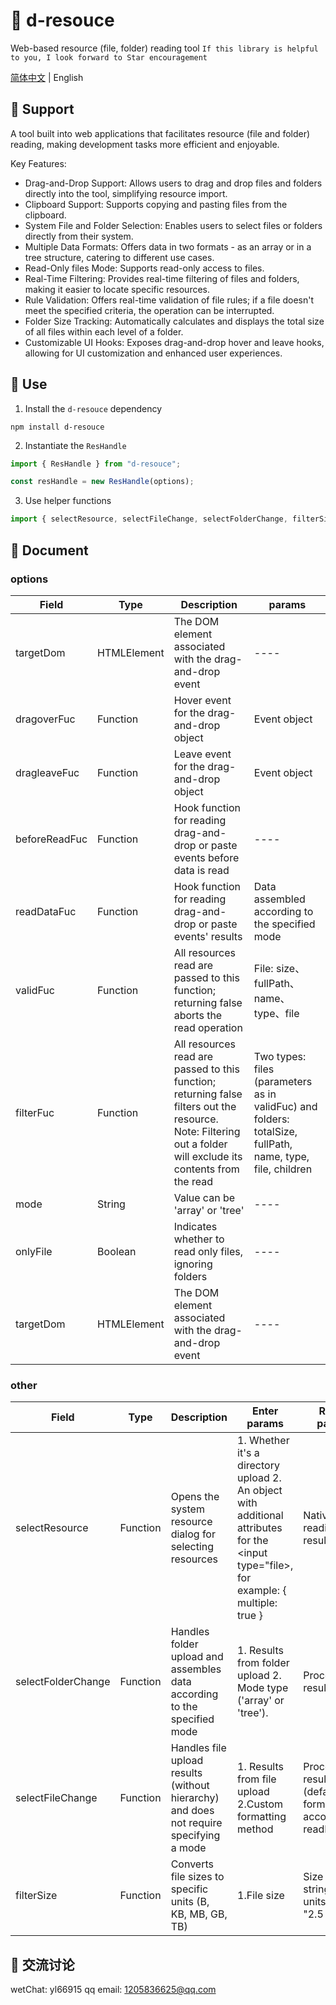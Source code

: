 # 🔦 d-resouce

Web-based resource (file, folder) reading tool `If this library is helpful to you, I look forward to Star encouragement`

[简体中文](README.zh-CN.md) | English

## 🎲 Support

A tool built into web applications that facilitates resource (file and folder) reading, making development tasks more efficient and enjoyable.

Key Features:

- Drag-and-Drop Support: Allows users to drag and drop files and folders directly into the tool, simplifying resource import.
- Clipboard Support: Supports copying and pasting files from the clipboard.
- System File and Folder Selection: Enables users to select files or folders directly from their system.
- Multiple Data Formats: Offers data in two formats - as an array or in a tree structure, catering to different use cases.
- Read-Only files Mode: Supports read-only access to files.
- Real-Time Filtering: Provides real-time filtering of files and folders, making it easier to locate specific resources.
- Rule Validation: Offers real-time validation of file rules; if a file doesn't meet the specified criteria, the operation can be interrupted.
- Folder Size Tracking: Automatically calculates and displays the total size of all files within each level of a folder.
- Customizable UI Hooks: Exposes drag-and-drop hover and leave hooks, allowing for UI customization and enhanced user experiences.

## 🛵 Use

1. Install the `d-resouce` dependency

```shell
npm install d-resouce
```

2. Instantiate the `ResHandle` 

```js
import { ResHandle } from "d-resouce";

const resHandle = new ResHandle(options);
```
3. Use helper functions

```js
import { selectResource, selectFileChange, selectFolderChange, filterSize } from "d-resouce"

```

## 📒 Document

### options

|  Field   | Type  | Description | params |
|  ----  | ----  | ---- | ---- |
| targetDom  | HTMLElement | The DOM element associated with the drag-and-drop event | ---- |
| dragoverFuc  | Function | Hover event for the drag-and-drop object | Event object |
| dragleaveFuc  | Function | Leave event for the drag-and-drop object | Event object |
| beforeReadFuc  | Function | Hook function for reading drag-and-drop or paste events before data is read | ---- |
| readDataFuc  | Function | Hook function for reading drag-and-drop or paste events' results | Data assembled according to the specified mode |
| validFuc  | Function | All resources read are passed to this function; returning false aborts the read operation | File: size、fullPath、name、type、file |
| filterFuc  | Function | All resources read are passed to this function; returning false filters out the resource. Note: Filtering out a folder will exclude its contents from the read | Two types: files (parameters as in validFuc) and folders: totalSize, fullPath, name, type, file, children |
| mode  | String | Value can be 'array' or 'tree' | ---- |
| onlyFile  | Boolean | Indicates whether to read only files, ignoring folders | ---- |
| targetDom  | HTMLElement | The DOM element associated with the drag-and-drop event | ---- |

### other
|  Field   | Type  | Description | Enter params | Return params |
|  ----  | ----  | ---- | ---- | ---- |
| selectResource  | Function | Opens the system resource dialog for selecting resources | 1. Whether it's a directory upload 2. An object with additional attributes for the <input type="file>, for example: { multiple: true } | Native reading results |
| selectFolderChange  | Function | Handles folder upload and assembles data according to the specified mode | 1. Results from folder upload 2. Mode type ('array' or 'tree'). | Processed results |
| selectFileChange  | Function | Handles file upload results (without hierarchy) and does not require specifying a mode | 1. Results from file upload 2.Custom formatting method | Processed results (default format according to readDataFuc) |
| filterSize  | Function | Converts file sizes to specific units (B, KB, MB, GB, TB) | 1.File size | Size as a string with units (e.g., "2.5 MB") |


## 🙌 交流讨论

wetChat: yl66915
qq email: 1205836625@qq.com 
